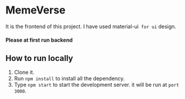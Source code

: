 # MemeVerse #
It is the frontend of this project.
I have used material-ui` for ui` design.

#### Please at first run backend ####

## How to run locally ##
1) Clone it.
2) Run `npm install` to install all the dependency.
3) Type `npm start` to start the development server. it will be run at `port 3000`.

